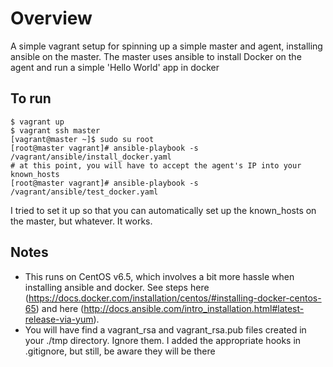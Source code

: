 # Overview

A simple vagrant setup for spinning up a simple master and agent, installing ansible on the master. The master uses ansible to install Docker on the agent and run a simple 'Hello World' app in docker

## To run

```
$ vagrant up
$ vagrant ssh master
[vagrant@master ~]$ sudo su root
[root@master vagrant]# ansible-playbook -s /vagrant/ansible/install_docker.yaml
# at this point, you will have to accept the agent's IP into your known_hosts
[root@master vagrant]# ansible-playbook -s /vagrant/ansible/test_docker.yaml 
```

I tried to set it up so that you can automatically set up the known_hosts on the master, but whatever.  It works.

## Notes

* This runs on CentOS v6.5, which involves a bit more hassle when installing ansible and docker.  See steps here (https://docs.docker.com/installation/centos/#installing-docker-centos-65) and here (http://docs.ansible.com/intro_installation.html#latest-release-via-yum).
* You will have find a vagrant_rsa and vagrant_rsa.pub files created in your ./tmp directory.  Ignore them. I added the appropriate hooks in .gitignore, but still, be aware they will be there

